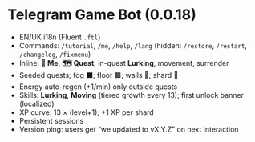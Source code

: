 # Telegram Game Bot (0.0.18)

- EN/UK i18n (Fluent `.ftl`)
- Commands: `/tutorial`, `/me`, `/help`, `/lang` (hidden: `/restore`, `/restart`, `/changelog`, `/fixmenu`)
- Inline: **🧙 Me**, **🗺 Quest**; in-quest **Lurking**, movement, surrender
- Seeded quests; fog ⬛; floor 🟫; walls 🧱; shard 🔮
- Energy auto-regen (+1/min) only outside quests
- Skills: **Lurking**, **Moving** (tiered growth every 13); first unlock banner (localized)
- XP curve: 13 × (level+1); +1 XP per shard
- Persistent sessions
- Version ping: users get “we updated to vX.Y.Z” on next interaction

